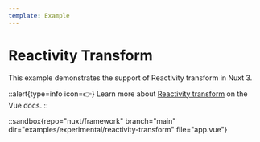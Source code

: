 ```yaml
---
template: Example
---
```


# Reactivity Transform

This example demonstrates the support of Reactivity transform in Nuxt 3.

::alert{type=info icon=👉}
Learn more about [Reactivity transform](https://vuejs.org/guide/extras/reactivity-transform.html) on the Vue docs.
::

::sandbox{repo="nuxt/framework" branch="main" dir="examples/experimental/reactivity-transform" file="app.vue"}
